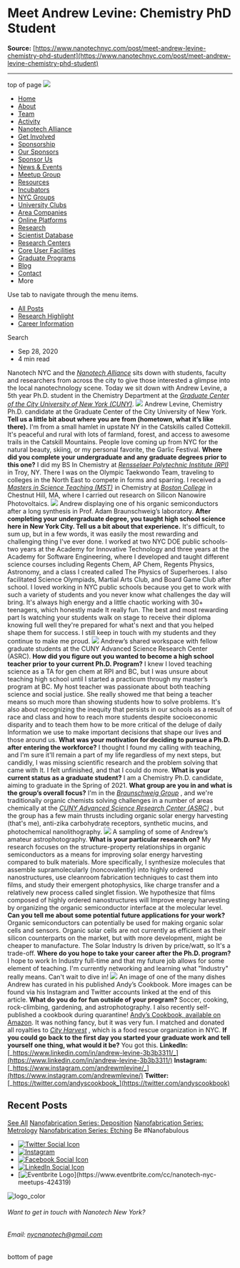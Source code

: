# Meet Andrew Levine: Chemistry PhD Student

**Source:** [https://www.nanotechnyc.com/post/meet-andrew-levine-chemistry-phd-student](https://www.nanotechnyc.com/post/meet-andrew-levine-chemistry-phd-student)

---

top of page
[![](https://static.wixstatic.com/media/08758d_7d20c73eab55413cb85b9725de9dddc7~/v1/fill/w_160,h_44,al_c,q_85,usm_0.66_1.00_0.01,enc_avif,quality_auto/)](https://www.nanotechnyc.com)
* [Home](https://www.nanotechnyc.com)
* [About](https://www.nanotechnyc.com/about)
* [Team](https://www.nanotechnyc.com/team)
* [Activity](https://www.nanotechnyc.com/activity)
* [Nanotech Alliance](https://www.nanotechnyc.com/nanotech-alliance)
* [Get Involved](https://www.nanotechnyc.com/get-involved)
* [Sponsorship](https://www.nanotechnyc.com/copy-of-sponsorship)
* [Our Sponsors](https://www.nanotechnyc.com/copy-of-our-sponsors)
* [Sponsor Us](https://www.nanotechnyc.com/sponsor)
* [News & Events](https://www.nanotechnyc.com/newsevents)
* [Meetup Group](https://www.nanotechnyc.com/meetup-group)
* [Resources](https://www.nanotechnyc.com/resources)
* [Incubators](https://www.nanotechnyc.com/incubators)
* [NYC Groups](https://www.nanotechnyc.com/nyc-groups)
* [University Clubs](https://www.nanotechnyc.com/university-clubs)
* [Area Companies](https://www.nanotechnyc.com/nyc-area-companies)
* [Online Platforms](https://www.nanotechnyc.com/online-platforms)
* [Research](https://www.nanotechnyc.com/nyc-research)
* [Scientist Database](https://www.nanotechnyc.com/scientistdatabase)
* [Research Centers](https://www.nanotechnyc.com/research-centers)
* [Core User Facilities](https://www.nanotechnyc.com/coreuserfacilities)
* [Graduate Programs](https://www.nanotechnyc.com/graduateprograms)
* [Blog](https://www.nanotechnyc.com/blog)
* [Contact](https://www.nanotechnyc.com/contact)
* More

Use tab to navigate through the menu items.
* [All Posts](https://www.nanotechnyc.com/blog)
* [Research Highlight](https://www.nanotechnyc.com/blog/categories/research-highlight)
* [Career Information](https://www.nanotechnyc.com/blog/categories/career-information)

Search

* Sep 28, 2020
* 4 min read

Nanotech NYC and the [_Nanotech Alliance_](https://www.nanotechalliance.com/) sits down with students, faculty and researchers from across the city to give those interested a glimpse into the local nanotechnology scene. Today we sit down with Andrew Levine, a 5th year Ph.D. student in the Chemistry Department at the [_Graduate Center of the City University of New York (CUNY)_](https://www.gc.cuny.edu/). 
![](https://static.wixstatic.com/media/08758d_f7727bfc6cb747008bf99a714f0052ae~/v1/fill/w_740,h_416,al_c,q_85,usm_0.66_1.00_0.01,enc_avif,quality_auto/08758d_f7727bfc6cb747008bf99a714f0052ae~)
Andrew Levine, Chemistry Ph.D. candidate at the Graduate Center of the City University of New York.
**Tell us a little bit about where you are from (hometown, what it’s like there).**
I'm from a small hamlet in upstate NY in the Catskills called Cottekill. It's peaceful and rural with lots of farmland, forest, and access to awesome trails in the Catskill Mountains. People love coming up from NYC for the natural beauty, skiing, or my personal favorite, the Garlic Festival.
**Where did you complete your undergraduate and any graduate degrees prior to this one?**
I did my BS In Chemistry at [_Rensselaer Polytechnic Institute (RPI)_](https://www.rpi.edu/) in Troy, NY. There I was on the Olympic Taekwondo Team, traveling to colleges in the North East to compete in forms and sparring. I received a [_Masters in Science Teaching (MST)_](https://www.bc.edu/bc-web/schools/mcas/departments/math/graduate/exemplary-math-educators-project/master-of-science-in-teaching-program.html) in Chemistry at [_Boston College_](https://www.bc.edu/) in Chestnut Hill, MA, where I carried out research on Silicon Nanowire Photovoltaics.
![](https://static.wixstatic.com/media/08758d_3d30f755a503476f83dda65008809045~/v1/fill/w_740,h_416,al_c,q_85,usm_0.66_1.00_0.01,enc_avif,quality_auto/08758d_3d30f755a503476f83dda65008809045~)
Andrew displaying one of his organic semiconductors after a long synthesis in Prof. Adam Braunschweig’s laboratory.
**After completing your undergraduate degree, you taught high school science here in New York City. Tell us a bit about that experience.**
It's difficult, to sum up, but in a few words, it was easily the most rewarding and challenging thing I've ever done. I worked at two NYC DOE public schools- two years at the Academy for Innovative Technology and three years at the Academy for Software Engineering, where I developed and taught different science courses including Regents Chem, AP Chem, Regents Physics, Astronomy, and a class I created called The Physics of Superheroes. I also facilitated Science Olympiads, Martial Arts Club, and Board Game Club after school.
I loved working in NYC public schools because you get to work with such a variety of students and you never know what challenges the day will bring. It's always high energy and a little chaotic working with 30+ teenagers, which honestly made It really fun. The best and most rewarding part Is watching your students walk on stage to receive their diploma knowing full well they're prepared for what's next and that you helped shape them for success. I still keep in touch with my students and they continue to make me proud.
![](https://static.wixstatic.com/media/08758d_c3230176aec149bfbdcc7648f962746a~/v1/fill/w_49,h_28,al_c,q_85,usm_0.66_1.00_0.01,blur_2,enc_avif,quality_auto/08758d_c3230176aec149bfbdcc7648f962746a~)
Andrew’s shared workspace with fellow graduate students at the CUNY Advanced Science Research Center (ASRC).
**How did you figure out you wanted to become a high school teacher prior to your current Ph.D. Program?**
I knew I loved teaching science as a TA for gen chem at RPI and BC, but I was unsure about teaching high school until I started a practicum through my master’s program at BC. My host teacher was passionate about both teaching science and social justice. She really showed me that being a teacher means so much more than showing students how to solve problems. It's also about recognizing the inequity that persists in our schools as a result of race and class and how to reach more students despite socioeconomic disparity and to teach them how to be more critical of the deluge of daily Information we use to make important decisions that shape our lives and those around us. 
**What was your motivation for deciding to pursue a Ph.D. after entering the workforce?**
I thought I found my calling with teaching, and I'm sure it'll remain a part of my life regardless of my next steps, but candidly, I was missing scientific research and the problem solving that came with It. I felt unfinished, and that I could do more. 
**What is your current status as a graduate student?**
I am a Chemistry Ph.D. candidate, aiming to graduate in the Spring of 2021.
**What group are you in and what is the group’s overall focus?**
I'm in the [_Braunschweig Group_](https://www.braunschweiggroup.org/) , and we're traditionally organic chemists solving challenges in a number of areas chemically at the [_CUNY Advanced Science Research Center (ASRC)_](https://asrc.gc.cuny.edu/) , but the group has a few main thrusts including organic solar energy harvesting (that's me), anti-zika carbohydrate receptors, synthetic mucins, and photochemical nanolithography.
![](https://static.wixstatic.com/media/08758d_6569381622a64479bbf9c9e3e3402b88~/v1/fill/w_49,h_28,al_c,q_85,usm_0.66_1.00_0.01,blur_2,enc_avif,quality_auto/08758d_6569381622a64479bbf9c9e3e3402b88~)
A sampling of some of Andrew’s amateur astrophotography. 
**What is your particular research on?**
My research focuses on the structure-property relationships in organic semiconductors as a means for improving solar energy harvesting compared to bulk materials. More specifically, I synthesize molecules that assemble supramolecularly (noncovalently) into highly ordered nanostructures, use cleanroom fabrication techniques to cast them into films, and study their emergent photophysics, like charge transfer and a relatively new process called singlet fission. We hypothesize that films composed of highly ordered nanostructures will Improve energy harvesting by organizing the organic semiconductor interface at the molecular level. 
**Can you tell me about some potential future applications for your work?**
Organic semiconductors can potentially be used for making organic solar cells and sensors. Organic solar cells are not currently as efficient as their silicon counterparts on the market, but with more development, might be cheaper to manufacture. The Solar Industry Is driven by price/watt, so It's a trade-off. 
**Where do you hope to take your career after the Ph.D. program?**
I hope to work In Industry full-time and that my future job allows for some element of teaching. I'm currently networking and learning what "Industry" really means. Can't wait to dive in! 
![](https://static.wixstatic.com/media/08758d_a59608e77a904bd8a50fcb7a59b59e79~/v1/fill/w_49,h_28,al_c,q_85,usm_0.66_1.00_0.01,blur_2,enc_avif,quality_auto/08758d_a59608e77a904bd8a50fcb7a59b59e79~)
An image of one of the many dishes Andrew has curated in his published Andy’s Cookbook. More images can be found via his Instagram and Twitter accounts linked at the end of this article.
**What do you do for fun outside of your program?**
Soccer, cooking, rock-climbing, gardening, and astrophotography. I also recently self-published a cookbook during quarantine! [Andy’s Cookbook, available on Amazon](https://www.amazon.com/Andys-Cookbook-Andrew-M-Levine/dp/). It was nothing fancy, but it was very fun. I matched and donated all royalties to [_City Harvest_](https://www.cityharvest.org/) , which is a food rescue organization in NYC.
**If you could go back to the first day you started your graduate work and tell yourself one thing, what would it be?**
You got this. 
**LinkedIn:**[_https://www.linkedin.com/in/andrew-levine-3b3b3311/_](https://www.linkedin.com/in/andrew-levine-3b3b3311/)
**Instagram:**[_https://www.instagram.com/andrewmlevine/_](https://www.instagram.com/andrewmlevine/)
**Twitter:**[_https://twitter.com/andyscookbook_](https://twitter.com/andyscookbook)
## Recent Posts
[See All](https://www.nanotechnyc.com/blog)
[](https://www.nanotechnyc.com/post/nanofabrication-series-deposition)
[Nanofabrication Series: Deposition](https://www.nanotechnyc.com/post/nanofabrication-series-deposition)
[](https://www.nanotechnyc.com/post/nanofabrication-series-metrology)
[Nanofabrication Series: Metrology](https://www.nanotechnyc.com/post/nanofabrication-series-metrology)
[](https://www.nanotechnyc.com/post/nanofabrication-series-etching)
[Nanofabrication Series: Etching](https://www.nanotechnyc.com/post/nanofabrication-series-etching)
Be #Nanofabulous 
* [![Twitter Social Icon](https://static.wixstatic.com/media//v1/fill/w_54,h_54,al_c,q_85,usm_0.66_1.00_0.01,enc_avif,quality_auto/)](https://twitter.com/NanotechNyc)
* [![Instagram](https://static.wixstatic.com/media//v1/fill/w_54,h_54,al_c,q_85,usm_0.66_1.00_0.01,enc_avif,quality_auto/)](https://www.instagram.com/nanotechnyc/)
* [![Facebook Social Icon](https://static.wixstatic.com/media//v1/fill/w_54,h_54,al_c,q_85,usm_0.66_1.00_0.01,enc_avif,quality_auto/)](https://www.facebook.com/nanotechnyc)
* [![LinkedIn Social Icon](https://static.wixstatic.com/media//v1/fill/w_54,h_54,al_c,q_85,usm_0.66_1.00_0.01,enc_avif,quality_auto/)](https://www.linkedin.com/groups/8780846/)
* [![Eventbrite Logo](https://static.wixstatic.com/media/08758d_75b6daeef3bc494cb920f81e048cb219~/v1/fill/w_54,h_54,al_c,q_85,usm_0.66_1.00_0.01,enc_avif,quality_auto/08758d_75b6daeef3bc494cb920f81e048cb219~)](https://www.eventbrite.com/cc/nanotech-nyc-meetups-424319)

![logo_color ](https://static.wixstatic.com/media/08758d_c84849ec3f6a4cf69d3dee3ba6a67d0d~/v1/fill/w_101,h_51,al_c,q_85,usm_0.66_1.00_0.01,enc_avif,quality_auto/logo_color%)
###### Want to get in touch with Nanotech New York?
###### Email: nycnanotech@gmail.com
bottom of page